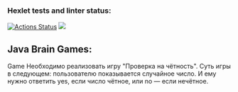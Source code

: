 ### Hexlet tests and linter status:
[![Actions Status](https://github.com/VIIIunknownVIII/java-project-61/actions/workflows/hexlet-check.yml/badge.svg)](https://github.com/VIIIunknownVIII/java-project-61/actions)
<a href="https://codeclimate.com/github/VIIIunknownVIII/java-project-61/maintainability"><img src="https://api.codeclimate.com/v1/badges/1a1e54aa36a24f9272ae/maintainability" /></a>

## Java Brain Games:



Game
Необходимо реализовать игру "Проверка на чётность". Суть игры в следующем: пользователю показывается случайное число. И ему нужно ответить yes, если число чётное, или no — если нечётное.


